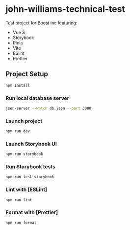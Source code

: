 # john-williams-technical-test

Test project for Boost inc featuring:
* Vue 3
* Storybook
* Pinia 
* Vite
* ESlint
* Prettier 

## Project Setup

```sh
npm install
```

### Run local database server

```sh
json-server --watch db.json --port 3000
```

### Launch project

```sh
npm run dev
```

### Launch Storybook UI

```sh
npm run storybook
```

### Run Storybook tests

```sh
npm run test-storybook
```

### Lint with [ESLint]

```sh
npm run lint
```

### Format with [Prettier]

```sh
npm run format
```
